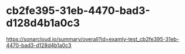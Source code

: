 # cb2fe395-31eb-4470-bad3-d128d4b1a0c3
https://sonarcloud.io/summary/overall?id=examly-test_cb2fe395-31eb-4470-bad3-d128d4b1a0c3
